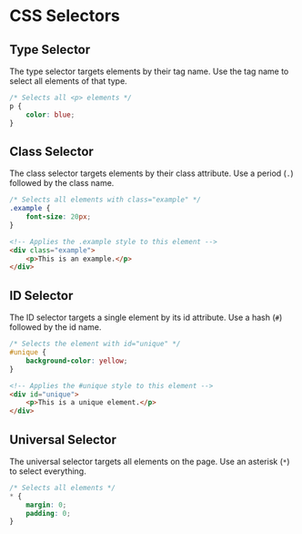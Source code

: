 # CSS Selectors

## Type Selector 
The type selector targets elements by their tag name. Use the tag name to select all elements of that type.

```css
/* Selects all <p> elements */
p {
    color: blue;
}
```

## Class Selector
The class selector targets elements by their class attribute. Use a period (`.`) followed by the class name.

```css
/* Selects all elements with class="example" */
.example {
    font-size: 20px;
}
```
```html
<!-- Applies the .example style to this element -->
<div class="example">
    <p>This is an example.</p>
</div>
```

## ID Selector
The ID selector targets a single element by its id attribute. Use a hash (`#`) followed by the id name.

```css
/* Selects the element with id="unique" */
#unique {
    background-color: yellow;
}
```
```html
<!-- Applies the #unique style to this element -->
<div id="unique">
    <p>This is a unique element.</p>
</div>
```

## Universal Selector
The universal selector targets all elements on the page. Use an asterisk (`*`) to select everything.

```css
/* Selects all elements */
* {
    margin: 0;
    padding: 0;
}
```
